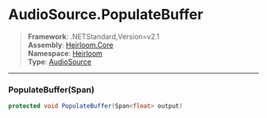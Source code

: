 # AudioSource.PopulateBuffer

> **Framework**: .NETStandard,Version=v2.1  
> **Assembly**: [Heirloom.Core][0]  
> **Namespace**: [Heirloom][0]  
> **Type**: [AudioSource][1]  

--------------------------------------------------------------------------------

### PopulateBuffer(Span<float>)

```cs
protected void PopulateBuffer(Span<float> output)
```

[0]: ..\Heirloom.Core.md
[1]: Heirloom.AudioSource.md
